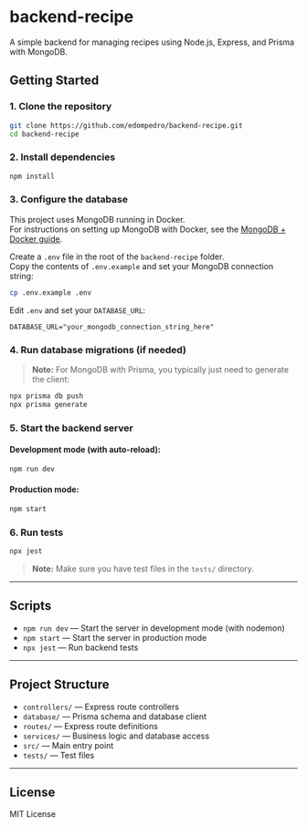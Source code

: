 # backend-recipe

A simple backend for managing recipes using Node.js, Express, and Prisma with MongoDB.

## Getting Started

### 1. Clone the repository

```sh
git clone https://github.com/edompedro/backend-recipe.git
cd backend-recipe
```

### 2. Install dependencies

```sh
npm install
```

### 3. Configure the database

This project uses MongoDB running in Docker.  
For instructions on setting up MongoDB with Docker, see the [MongoDB + Docker guide](https://www.mongodb.com/docs/manual/tutorial/install-mongodb-community-with-docker/).

Create a `.env` file in the root of the `backend-recipe` folder.  
Copy the contents of `.env.example` and set your MongoDB connection string:

```sh
cp .env.example .env
```

Edit `.env` and set your `DATABASE_URL`:

```
DATABASE_URL="your_mongodb_connection_string_here"
```

### 4. Run database migrations (if needed)

> **Note:** For MongoDB with Prisma, you typically just need to generate the client:

```sh
npx prisma db push
npx prisma generate
```

### 5. Start the backend server

#### Development mode (with auto-reload):

```sh
npm run dev
```

#### Production mode:

```sh
npm start
```

### 6. Run tests

```sh
npx jest
```

> **Note:** Make sure you have test files in the `tests/` directory.

---

## Scripts

- `npm run dev` — Start the server in development mode (with nodemon)
- `npm start` — Start the server in production mode
- `npx jest` — Run backend tests

---

## Project Structure

- `controllers/` — Express route controllers
- `database/` — Prisma schema and database client
- `routes/` — Express route definitions
- `services/` — Business logic and database access
- `src/` — Main entry point
- `tests/` — Test files

---

## License

MIT License
